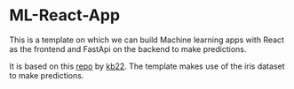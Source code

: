 # ML-React-App

This is a template on which we can build Machine learning apps with React as the frontend and FastApi on the backend to make predictions.

It is based on this [repo](https://github.com/kb22/ML-React-App-Template/tree/master/ui) by [kb22](https://github.com/kb22). The template makes use of the iris dataset to make predictions.